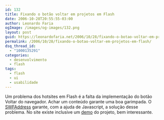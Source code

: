 ```yaml
---
id: 132
title: Fixando o botão voltar em projetos em Flash
date: 2006-10-28T20:55:55-03:00
author: Leonardo Faria
ogImage: /images/og-images/132.png
layout: post
guid: https://leonardofaria.net/2006/10/28/fixando-o-botao-voltar-em-projetos-em-flash/
permalink: /2006/10/28/fixando-o-botao-voltar-em-projetos-em-flash/
dsq_thread_id:
  - "1000135291"
categories:
  - desenvolvimento
  - flash
tags:
  - flash
  - ui
  - usabilidade
---
```

Um problema dos hotsites em Flash é a falta da implementação do botão Voltar do navegador. Achar um conteúdo garante uma boa garimpada. O [SWFAddress](http://www.asual.com/swfaddress) garante, com a ajuda de Javascript, a solução desse problema. No site existe inclusive um [demo](http://www.asual.com/swfaddress) do projeto, bem interessante.
